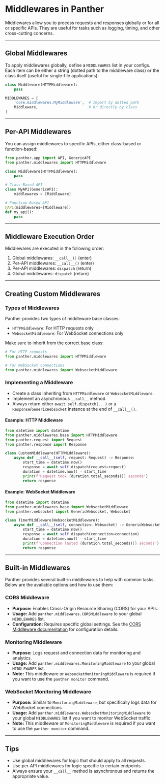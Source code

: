 # Middlewares in Panther

Middlewares allow you to process requests and responses globally or for all or specific APIs. They are useful for tasks such as logging, timing, and other cross-cutting concerns.

---

## Global Middlewares

To apply middlewares globally, define a `MIDDLEWARES` list in your configs. Each item can be either a string (dotted path to the middleware class) or the class itself (useful for single-file applications):

```python
class Middleware(HTTPMiddleware):
    pass

MIDDLEWARES = [
    'core.middlewares.MyMiddleware',  # Import by dotted path
    Middleware,                       # Or directly by class
]
```

---

## Per-API Middlewares

You can assign middlewares to specific APIs, either class-based or function-based:

```python title="apis.py" linenums="1"
from panther.app import API, GenericAPI
from panther.middlewares import HTTPMiddleware

class Middleware(HTTPMiddleware):
    pass

# Class-Based API
class MyAPI(GenericAPI):
    middlewares = [Middleware]

# Function-Based API
@API(middlewares=[Middleware])
def my_api():
    pass
```

---

## Middleware Execution Order

Middlewares are executed in the following order:

1. Global middlewares: `__call__()` (enter)
2. Per-API middlewares: `__call__()` (enter)
3. Per-API middlewares: `dispatch` (return)
4. Global middlewares: `dispatch` (return)

---

## Creating Custom Middlewares

### Types of Middlewares

Panther provides two types of middleware base classes:

- `HTTPMiddleware`: For HTTP requests only
- `WebsocketMiddleware`: For WebSocket connections only

Make sure to inherit from the correct base class:

```python
# For HTTP requests
from panther.middlewares import HTTPMiddleware

# For WebSocket connections
from panther.middlewares import WebsocketMiddleware
```

### Implementing a Middleware

- Create a class inheriting from `HTTPMiddleware` or `WebsocketMiddleware`.
- Implement an asynchronous `__call__` method.
- Always return either `await self.dispatch(...)` or a `Response`/`GenericWebsocket` instance at the end of `__call__()`.

#### Example: HTTP Middleware

```python title="middlewares.py" linenums="1"
from datetime import datetime
from panther.middlewares.base import HTTPMiddleware
from panther.request import Request
from panther.response import Response

class CustomMiddleware(HTTPMiddleware):
    async def __call__(self, request: Request) -> Response:
        start_time = datetime.now()
        response = await self.dispatch(request=request)
        duration = datetime.now() - start_time
        print(f'Request took {duration.total_seconds()} seconds')
        return response
```

#### Example: WebSocket Middleware

```python title="middlewares.py" linenums="1"
from datetime import datetime
from panther.middlewares.base import WebsocketMiddleware
from panther.websocket import GenericWebsocket, Websocket

class TimerMiddleware(WebsocketMiddleware):
    async def __call__(self, connection: Websocket) -> GenericWebsocket:
        start_time = datetime.now()
        response = await self.dispatch(connection=connection)
        duration = datetime.now() - start_time
        print(f'Connection lasted {duration.total_seconds()} seconds')
        return response
```

---

## Built-in Middlewares

Panther provides several built-in middlewares to help with common tasks. Below are the available options and how to use them:

### CORS Middleware
- **Purpose:** Enables Cross-Origin Resource Sharing (CORS) for your APIs.
- **Usage:** Add `panther.middlewares.CORSMiddleware` to your global `MIDDLEWARES` list.
- **Configuration:** Requires specific global settings. See the [CORS Middleware documentation](cors.md) for configuration details.

### Monitoring Middleware
- **Purpose:** Logs request and connection data for monitoring and analytics.
- **Usage:** Add `panther.middlewares.MonitoringMiddleware` to your global `MIDDLEWARES` list.
- **Note:** This middleware or `WebsocketMonitoringMiddleware` is required if you want to use the `panther monitor` command.

### WebSocket Monitoring Middleware
- **Purpose:** Similar to `MonitoringMiddleware`, but specifically logs data for WebSocket connections.
- **Usage:** Add `panther.middlewares.WebsocketMonitoringMiddleware` to your global `MIDDLEWARES` list if you want to monitor WebSocket traffic.
- **Note:** This middleware or `MonitoringMiddleware` is required if you want to use the `panther monitor` command.

---

## Tips

- Use global middlewares for logic that should apply to all requests.
- Use per-API middlewares for logic specific to certain endpoints.
- Always ensure your `__call__` method is asynchronous and returns the appropriate value.
